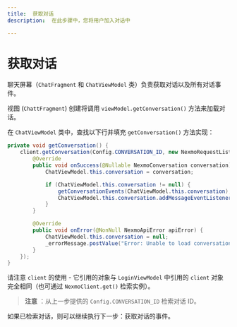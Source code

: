 ```yaml
---
title:  获取对话
description:  在此步骤中，您将用户加入对话中

---
```


获取对话
====

聊天屏幕（`ChatFragment` 和 `ChatViewModel` 类）负责获取对话以及所有对话事件。

视图 (`ChattFragment`) 创建将调用 `viewModel.getConversation()` 方法来加载对话。

在 `ChatViewModel` 类中，查找以下行并填充 `getConversation()` 方法实现：

```java
private void getConversation() {
    client.getConversation(Config.CONVERSATION_ID, new NexmoRequestListener<NexmoConversation>() {
        @Override
        public void onSuccess(@Nullable NexmoConversation conversation) {
            ChatViewModel.this.conversation = conversation;

            if (ChatViewModel.this.conversation != null) {
                getConversationEvents(ChatViewModel.this.conversation);
                ChatViewModel.this.conversation.addMessageEventListener(messageListener);
            }
        }

        @Override
        public void onError(@NonNull NexmoApiError apiError) {
            ChatViewModel.this.conversation = null;
            _errorMessage.postValue("Error: Unable to load conversation " + apiError.getMessage());
        }
    });
}
```

请注意 `client` 的使用 - 它引用的对象与 `LoginViewModel` 中引用的 `client` 对象完全相同（也可通过 `NexmoClient.get()` 检索实例）。

> **注意** ：从上一步提供的 `Config.CONVERSATION_ID` 检索对话 ID。

如果已检索对话，则可以继续执行下一步：获取对话的事件。

